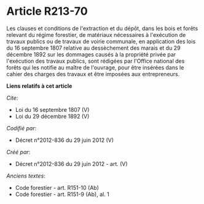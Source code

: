 # Article R213-70

Les clauses et conditions de l'extraction et du dépôt, dans les bois et forêts relevant du régime forestier, de matériaux
nécessaires à l'exécution de travaux publics ou de travaux de voirie communale, en application des lois du 16 septembre 1807
relative au dessèchement des marais et du 29 décembre 1892 sur les dommages causés à la propriété privée par l'exécution des
travaux publics, sont rédigées par l'Office national des forêts qui les notifie au maître de l'ouvrage, pour être insérées
dans le cahier des charges des travaux et être imposées aux entrepreneurs.

**Liens relatifs à cet article**

_Cite_:

  - Loi du 16 septembre 1807 (V)
  - Loi du 29 décembre 1892 (V)

_Codifié par_:

  - Décret n°2012-836 du 29 juin 2012 (V)

_Créé par_:

  - Décret n°2012-836 du 29 juin 2012 - art. (V)

_Anciens textes_:

  - Code forestier - art. R151-10 (Ab)
  - Code forestier - art. R151-9 (Ab), al. 1
